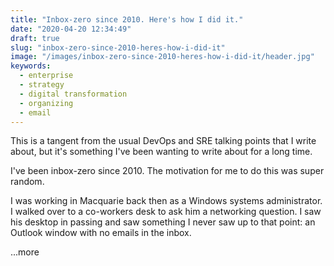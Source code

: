 ```yaml
---
title: "Inbox-zero since 2010. Here's how I did it."
date: "2020-04-20 12:34:49"
draft: true
slug: "inbox-zero-since-2010-heres-how-i-did-it"
image: "/images/inbox-zero-since-2010-heres-how-i-did-it/header.jpg"
keywords:
  - enterprise
  - strategy
  - digital transformation
  - organizing
  - email
---
```


This is a tangent from the usual DevOps and SRE talking points that I write about,
but it's something I've been wanting to write about for a long time.

I've been inbox-zero since 2010. The motivation for me to do this was super random.

I was working in Macquarie back then as a Windows systems administrator. I walked over to a
co-workers desk to ask him a networking question. I saw his desktop in passing and saw something I
never saw up to that point: an Outlook window with no emails in the inbox.

...more
